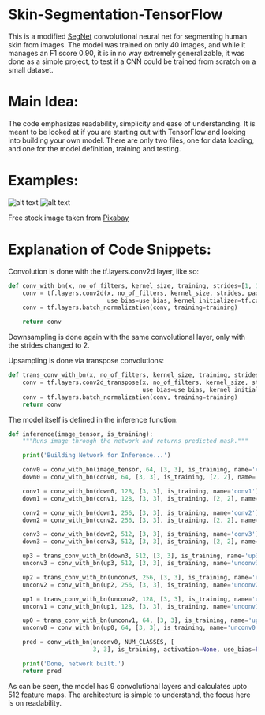 # Skin-Segmentation-TensorFlow
This is a modified [SegNet](https://arxiv.org/abs/1511.00561) convolutional neural net for segmenting human skin from images.
The model was trained on only 40 images, and while it manages an F1 score 0.90, it is in no way extremely generalizable, it was done as a simple project, to test if a CNN could be trained from scratch on a small dataset.

# Main Idea:
The code emphasizes readability, simplicity and ease of understanding. It is meant to be looked at if you are starting out with TensorFlow and looking into building your own model. There are only two files, one for data loading, and one for the model definition, training and testing.

# Examples:
![alt text](example/image.jpg "Input image") ![alt text](example/prediction.png "Predicted segmentation")

Free stock image taken from [Pixabay](https://pixabay.com/)

# Explanation of Code Snippets:
Convolution is done with the tf.layers.conv2d layer, like so:
```python
def conv_with_bn(x, no_of_filters, kernel_size, training, strides=[1, 1], activation=tf.nn.relu, use_bias=True, name=None):
    conv = tf.layers.conv2d(x, no_of_filters, kernel_size, strides, padding='SAME', activation=activation,
                            use_bias=use_bias, kernel_initializer=tf.contrib.layers.xavier_initializer(), name=name)
    conv = tf.layers.batch_normalization(conv, training=training)

    return conv
```
Downsampling is done again with the same convolutional layer, only with the strides changed to 2.

Upsampling is done via transpose convolutions:
```python
def trans_conv_with_bn(x, no_of_filters, kernel_size, training, strides=[2, 2], activation=tf.nn.relu, use_bias=True, name=None):
    conv = tf.layers.conv2d_transpose(x, no_of_filters, kernel_size, strides, padding='SAME', activation=activation,
                                      use_bias=use_bias, kernel_initializer=tf.contrib.layers.xavier_initializer(), name=name)
    conv = tf.layers.batch_normalization(conv, training=training)
    return conv
```

The model itself is defined in the inference function:
```python
def inference(image_tensor, is_training):
    """Runs image through the network and returns predicted mask."""

    print('Building Network for Inference...')

    conv0 = conv_with_bn(image_tensor, 64, [3, 3], is_training, name='conv0')
    down0 = conv_with_bn(conv0, 64, [3, 3], is_training, [2, 2], name='down0')

    conv1 = conv_with_bn(down0, 128, [3, 3], is_training, name='conv1')
    down1 = conv_with_bn(conv1, 128, [3, 3], is_training, [2, 2], name='down1')

    conv2 = conv_with_bn(down1, 256, [3, 3], is_training, name='conv2')
    down2 = conv_with_bn(conv2, 256, [3, 3], is_training, [2, 2], name='down2')

    conv3 = conv_with_bn(down2, 512, [3, 3], is_training, name='conv3')
    down3 = conv_with_bn(conv3, 512, [3, 3], is_training, [2, 2], name='down3')

    up3 = trans_conv_with_bn(down3, 512, [3, 3], is_training, name='up3')
    unconv3 = conv_with_bn(up3, 512, [3, 3], is_training, name='unconv3')

    up2 = trans_conv_with_bn(unconv3, 256, [3, 3], is_training, name='up2')
    unconv2 = conv_with_bn(up2, 256, [3, 3], is_training, name='unconv2')

    up1 = trans_conv_with_bn(unconv2, 128, [3, 3], is_training, name='up1')
    unconv1 = conv_with_bn(up1, 128, [3, 3], is_training, name='unconv1')

    up0 = trans_conv_with_bn(unconv1, 64, [3, 3], is_training, name='up0')
    unconv0 = conv_with_bn(up0, 64, [3, 3], is_training, name='unconv0')

    pred = conv_with_bn(unconv0, NUM_CLASSES, [
                        3, 3], is_training, activation=None, use_bias=False, name='pred')

    print('Done, network built.')
    return pred
```
As can be seen, the model has 9 convolutional layers and calculates upto 512 feature maps. The architecture is simple to understand, the focus here is on readability.
